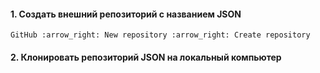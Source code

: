 #### 1. Создать внешний репозиторий c названием JSON
```
GitHub :arrow_right: New repository :arrow_right: Create repository 
```
#### 2. Клонировать репозиторий JSON на локальный компьютер
